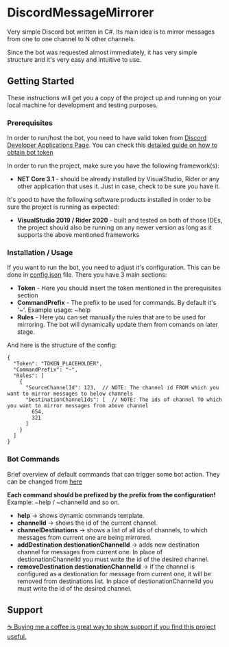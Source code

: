 # DiscordMessageMirrorer
Very simple Discord bot written in C#. Its main idea is to mirror messages from one to one channel to N other channels.

Since the bot was requested almost immediately, it has very simple structure and it's very easy and intuitive to use.

## Getting Started
These instructions will get you a copy of the project up and running on your local machine for development and testing purposes.

### Prerequisites
In order to run/host the bot, you need to have valid token from [Discord Developer Applications Page](https://discord.com/developers/applications). 
You can check this [detailed guide on how to obtain bot token](https://www.writebots.com/discord-bot-token/)

In order to run the project, make sure you have the following framework(s):
* **NET Core 3.1** - should be already installed by VisualStudio, Rider or any other application that uses it. Just in case, check to be sure you have it.

It's good to have the following software products installed in order to be sure the project is running as expected:
* **VisualStudio 2019 / Rider 2020** - built and tested on both of those IDEs, the project should also be running on any newer version as long as it supports the above mentioned frameworks

### Installation / Usage

If you want to run the bot, you need to adjust it's configuration. This can be done in [config.json](MessageMirrorerBot/config.json) file. There you have 3 main sections:

* **Token** - Here you should insert the token mentioned in the prerequisites section
* **CommandPrefix** - The prefix to be used for commands. By default it's '~'. Example usage: ~help
* **Rules** - Here you can set manually the rules that are to be used for mirroring. The bot will dynamically update them from comands on later stage.

And here is the structure of the config:
```
{
  "Token": "TOKEN_PLACEHOLDER", 
  "CommandPrefix": "~",  
  "Rules": [
    {
      "SourceChannelId": 123,  // NOTE: The channel id FROM which you want to mirror messages to below channels
      "DestinationChannelIds": [  // NOTE: The ids of channel TO which you want to mirror messages from above channel
        654,
        321
      ]
    }
  ]
}
```

### Bot Commands
Brief overview of default commands that can trigger some bot action. They can be changed from [here](MessageMirrorerBot/CommandConstants.cs)

**Each command should be prefixed by the prefix from the configuration!**  Example: ~help / ~channelId and so on.

* **help** -> shows dynamic commands template.
* **channelId** ->  shows the id of the current channel.
* **channelDestinations** ->  shows a list of all ids of channels, to which messages from current one are being mirrored.
* **addDestination destionationChannelId** -> adds new destination channel for messages from current one. In place of destionationChannelId you must write the id of the desired channel.
* **removeDestination destionationChannelId** -> if the channel is configured as a destionation for message from current one, it will be removed from destinations list. In place of destionationChannelId you must write the id of the desired channel.

## Support

<a href="https://www.buymeacoffee.com/i.ganchosov" target="_blank">☕ Buying me a coffee is great way to show support if you find this project useful.</a>
